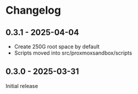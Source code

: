 # Changelog

## 0.3.1 - 2025-04-04

- Create 250G root space by default
- Scripts moved into src/proxmoxsandbox/scripts

## 0.3.0 - 2025-03-31 

Initial release